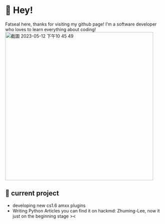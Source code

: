 # 👋 Hey!
Fatseal here, thanks for visiting my github page! I'm a software developer who loves to learn everything about coding! 
<img width="473" alt="截圖 2023-05-12 下午10 45 49" src="https://github.com/fatseal0129/fatseal0129/assets/98322307/6cb95d68-59c8-4830-a7f8-822e2073ab63">

## 🔭 current project
- developing new cs1.6 amxx plugins
- Writing Python Articles
you can find it on hackmd: Zhuming-Lee, now it just on the beginning stage ><






<!--
I'm a software developer based in New Zealand. I enjoy coding open-source projects that solve unique problems. I love combining my hobbies like 3D printing, coding and building various projects with RaspberryPi's or Arduino. Slightly obsessed with Home Automation and Home Labs. You can find me on Twitter @Sudo_Overflow. Feel free to tweet me any time. You can also check out my website Cyris.io for my blog and more.


**fatseal0129/fatseal0129** is a ✨ _special_ ✨ repository because its `README.md` (this file) appears on your GitHub profile.

Here are some ideas to get you started:

- 🔭 I’m currently working on ...
- 🌱 I’m currently learning ...
- 👯 I’m looking to collaborate on ...
- 🤔 I’m looking for help with ...
- 💬 Ask me about ...
- 📫 How to reach me: ...
- 😄 Pronouns: ...
- ⚡ Fun fact: ...
-->
